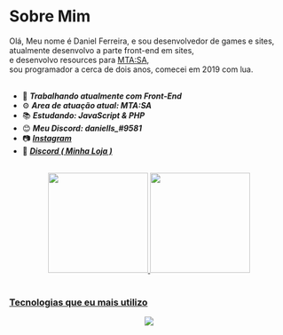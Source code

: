 <h1>Sobre Mim</h1>
Olá, Meu nome é Daniel Ferreira, e sou desenvolvedor de games e sites, </br> atualmente desenvolvo a parte front-end em sites, </br> e desenvolvo resources para <a href="https://multitheftauto.com/">MTA:SA</a>, </br> sou programador a cerca de dois anos, comecei em 2019 com lua. 
<br>
<br>

- 🎨 ***Trabalhando atualmente com Front-End*** 
- ⚙️ ***Area de atuação atual: MTA:SA***
- 📚 ***Estudando: JavaScript & PHP*** 
- 😊 ***Meu Discord: daniells_#9581***
- 📷 ***<a href="https://www.instagram.com/daniells.lua/">Instagram</a>***
- 🛒 ***<a href="https://discord.gg/DdQVf6yjHw">Discord ( Minha Loja )</a>***


<br>

<div>

<div align="center">
  <a href="https://github.com/daniells56">
  <img height="180em" src="https://github-readme-stats.vercel.app/api?username=daniells56&show_icons=true&theme=dracula&include_all_commits=true&count_private=true"/>
  <img height="180em" src="https://github-readme-stats.vercel.app/api/top-langs/?username=daniells56&layout=compact&langs_count=7&theme=dracula"/>
</div>

</div>

<br>

### Tecnologias que eu mais utilizo

 <div align="center">

<img src="https://github-readme-stats.vercel.app/api/top-langs/?username=daniells56&langs_count=7&theme=dracula"/>
 
  </div>
